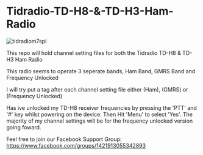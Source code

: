 # Tidradio-TD-H8-&-TD-H3-Ham-Radio
![tidradiom7spi](https://github.com/M7SPI/Tidradio-TD-H8-Ham-Radio/assets/34815560/c6675285-e220-46d7-a8d2-f066e9c53cde)

This repo will hold channel setting files for both the Tidradio TD-H8 & TD-H3 Ham Radio

This radio seems to operate 3 seperate bands, Ham Band, GMRS Band and Frequency Unlocked

I will try put a tag after each channel setting file either (Ham), (GMRS) or (Frequency Unlocked)

Has ive unlocked my TD-H8 receiver frequencies by pressing the 'PTT' and '#' key whilst powering on the device. Then Hit 'Menu' to select 'Yes'. The majority of my channel settings will be for the frequency unlocked version going foward.

Feel free to join our Facebook Support Group:
https://www.facebook.com/groups/1421913055342893

